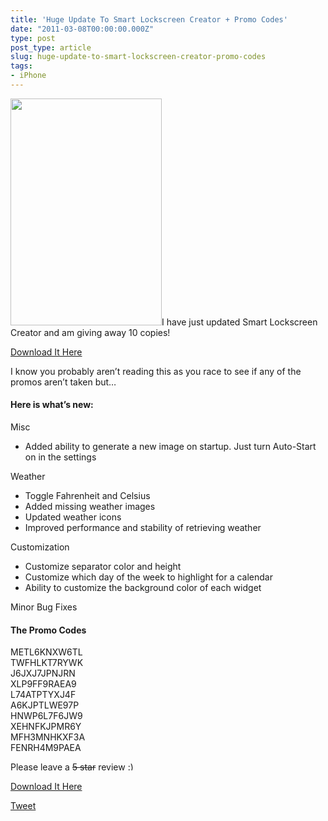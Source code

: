 ```yaml
---
title: 'Huge Update To Smart Lockscreen Creator + Promo Codes'
date: "2011-03-08T00:00:00.000Z"
type: post 
post_type: article
slug: huge-update-to-smart-lockscreen-creator-promo-codes
tags: 
- iPhone
---
```

<img class="alignright" title="Smart Lockscreen Creator" src="http://a1.mzstatic.com/us/r1000/027/Purple/7f/68/53/mzl.vipehwvy.png" alt="" width="242" height="363" />I have just updated Smart Lockscreen Creator and am giving away 10 copies!

[Download It Here][1]

I know you probably aren&#8217;t reading this as you race to see if any of the promos aren&#8217;t taken but&#8230;

#### Here is what&#8217;s new:

Misc  
* Added ability to generate a new image on startup. Just turn Auto-Start on in the settings

Weather  
* Toggle Fahrenheit and Celsius  
* Added missing weather images  
* Updated weather icons  
* Improved performance and stability of retrieving weather

Customization  
* Customize separator color and height  
* Customize which day of the week to highlight for a calendar  
* Ability to customize the background color of each widget

Minor Bug Fixes

#### The Promo Codes

METL6KNXW6TL  
TWFHLKT7RYWK  
J6JXJ7JPNJRN  
XLP9FF9RAEA9  
L74ATPTYXJ4F  
A6KJPTLWE97P  
HNWP6L7F6JW9  
XEHNFKJPMR6Y  
MFH3MNHKXF3A  
FENRH4M9PAEA

Please leave a <del>5 star</del> review <img src="http://brandontreb.com/wp-includes/images/smilies/simple-smile.png" alt=":)" class="wp-smiley" style="height: 1em; max-height: 1em;" />

[Download It Here][1]

<div style="">
  <a href="http://twitter.com/share" class="twitter-share-button" data-count="horizontal" data-text="Huge Update To Smart Lockscreen Creator + Promo Codes" data-url="http://brandontreb.com/huge-update-to-smart-lockscreen-creator-promo-codes"  data-via="brandontreb" data-related="brandontreb:">Tweet</a>
</div>

 [1]: http://j.mp/haelbH